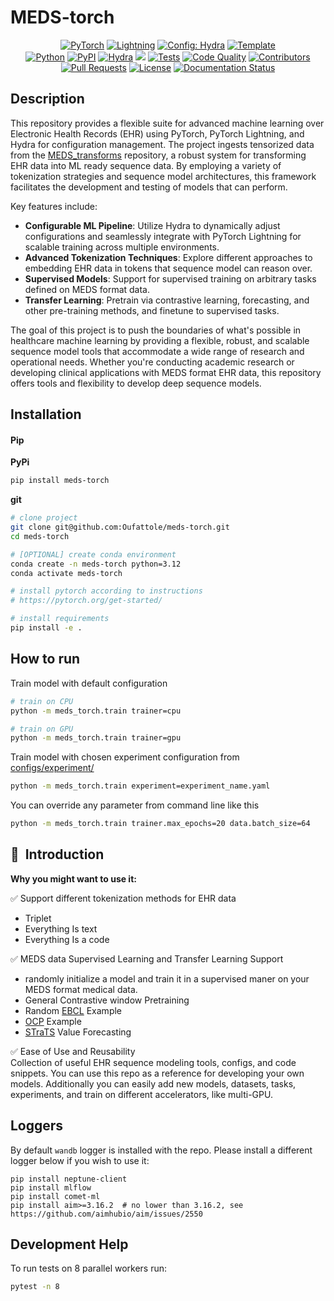 # MEDS-torch

<p align="center">
  <a href="https://pytorch.org/get-started/locally/"><img alt="PyTorch" src="https://img.shields.io/badge/PyTorch-ee4c2c?logo=pytorch&logoColor=white"></a>
  <a href="https://pytorchlightning.ai/"><img alt="Lightning" src="https://img.shields.io/badge/-Lightning-792ee5?logo=pytorchlightning&logoColor=white"></a>
  <a href="https://hydra.cc/"><img alt="Config: Hydra" src="https://img.shields.io/badge/Config-Hydra-89b8cd"></a>
  <a href="https://github.com/ashleve/lightning-hydra-template"><img alt="Template" src="https://img.shields.io/badge/-Lightning--Hydra--Template-017F2F?style=flat&logo=github&labelColor=gray"></a><br>
  <a href="https://www.python.org/downloads/release/python-3100/"><img alt="Python" src="https://img.shields.io/badge/-Python_3.12+-blue?logo=python&logoColor=white"></a>
  <a href="https://pypi.org/project/meds-torch/"><img alt="PyPI" src="https://img.shields.io/badge/PyPI-v0.0.1a1-blue?logoColor=blue"></a>
  <a href="https://hydra.cc/"><img alt="Hydra" src="https://img.shields.io/badge/Config-Hydra_1.3-89b8cd"></a>
  <a href="https://codecov.io/github/Oufattole/meds-torch"><img src="https://codecov.io/github/Oufattole/meds-torch/graph/badge.svg?token=BV119L5JQJ"/></a>
  <a href="https://github.com/Oufattole/meds-torch/actions/workflows/tests.yaml"><img alt="Tests" src="https://github.com/Oufattole/meds-torch/actions/workflows/tests.yaml/badge.svg"></a>
  <a href="https://github.com/Oufattole/meds-torch/actions/workflows/code-quality-main.yaml"><img alt="Code Quality" src="https://github.com/Oufattole/meds-torch/actions/workflows/code-quality-main.yaml/badge.svg"></a>
  <a href="https://github.com/Oufattole/meds-torch/graphs/contributors"><img alt="Contributors" src="https://img.shields.io/github/contributors/oufattole/meds-torch.svg"></a>
  <a href="https://github.com/Oufattole/meds-torch/pulls"><img alt="Pull Requests" src="https://img.shields.io/badge/PRs-welcome-brightgreen.svg"></a>
  <a href="https://github.com/Oufattole/meds-torch#license"><img alt="License" src="https://img.shields.io/badge/License-MIT-green.svg?labelColor=gray"></a>
  <a href='https://meds-torch.readthedocs.io/en/stable/?badge=stable'><img src='https://readthedocs.org/projects/meds-torch/badge/?version=stable' alt='Documentation Status' />
</a>
</p>

## Description

This repository provides a flexible suite for advanced machine learning over Electronic Health Records (EHR) using PyTorch, PyTorch Lightning, and Hydra for configuration management. The project ingests tensorized data from the [MEDS_transforms](<>) repository, a robust system for transforming EHR data into ML ready sequence data. By employing a variety of tokenization strategies and sequence model architectures, this framework facilitates the development and testing of models that can perform.

Key features include:

- **Configurable ML Pipeline**: Utilize Hydra to dynamically adjust configurations and seamlessly integrate with PyTorch Lightning for scalable training across multiple environments.
- **Advanced Tokenization Techniques**: Explore different approaches to embedding EHR data in tokens that sequence model can reason over.
- **Supervised Models**: Support for supervised training on arbitrary tasks defined on MEDS format data.
- **Transfer Learning**: Pretrain via contrastive learning, forecasting, and other pre-training methods, and finetune to supervised tasks.

The goal of this project is to push the boundaries of what's possible in healthcare machine learning by providing a flexible, robust, and scalable sequence model tools that accommodate a wide range of research and operational needs. Whether you're conducting academic research or developing clinical applications with MEDS format EHR data, this repository offers tools and flexibility to develop deep sequence models.

## Installation

#### Pip

**PyPi**

```bash
pip install meds-torch
```

**git**

```bash
# clone project
git clone git@github.com:Oufattole/meds-torch.git
cd meds-torch

# [OPTIONAL] create conda environment
conda create -n meds-torch python=3.12
conda activate meds-torch

# install pytorch according to instructions
# https://pytorch.org/get-started/

# install requirements
pip install -e .
```

## How to run

Train model with default configuration

```bash
# train on CPU
python -m meds_torch.train trainer=cpu

# train on GPU
python -m meds_torch.train trainer=gpu
```

Train model with chosen experiment configuration from [configs/experiment/](configs/experiment/)

```bash
python -m meds_torch.train experiment=experiment_name.yaml
```

You can override any parameter from command line like this

```bash
python -m meds_torch.train trainer.max_epochs=20 data.batch_size=64
```

## 📌  Introduction

**Why you might want to use it:**

✅ Support different tokenization methods for EHR data <br>

- Triplet
- Everything Is text
- Everything Is a code

✅ MEDS data Supervised Learning and Transfer Learning Support <br>

- randomly initialize a model and train it in a supervised maner on your MEDS format medical data.
- General Contrastive window Pretraining
- Random [EBCL](https://arxiv.org/abs/2312.10308) Example
- [OCP](https://arxiv.org/abs/2111.02599) Example
- [STraTS](https://arxiv.org/abs/2107.14293) Value Forecasting

✅ Ease of Use and Reusability <br>
Collection of useful EHR sequence modeling tools, configs, and code snippets. You can use this repo as a reference for developing your own models. Additionally you can easily add new models, datasets, tasks, experiments, and train on different accelerators, like multi-GPU.

## Loggers

By default `wandb` logger is installed with the repo. Please install a different logger below if you wish to use it:

```console
pip install neptune-client
pip install mlflow
pip install comet-ml
pip install aim>=3.16.2  # no lower than 3.16.2, see https://github.com/aimhubio/aim/issues/2550
```

## Development Help

To run tests on 8 parallel workers run:

```bash
pytest -n 8
```
